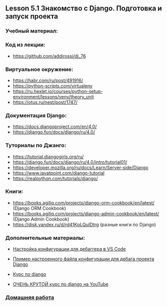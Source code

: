 ## Lesson 5.1 Знакомство с Django. Подготовка и запуск проекта

### Учебный материал:

### Код из лекции: 
- https://github.com/addirossi/dj_76

### Виртуальное окружение:
- https://habr.com/ru/post/491916/
- https://python-scripts.com/virtualenv
- https://ru.hexlet.io/courses/python-setup-environment/lessons/venv/theory_unit
- https://otus.ru/nest/post/1747/

### Документация Django:
- https://docs.djangoproject.com/en/4.0/
- https://django.fun/docs/django/ru/4.0/

### Туториалы по Джанго:
- https://tutorial.djangogirls.org/ru/
- https://django.fun/docs/django/ru/4.0/intro/tutorial01/
- https://developer.mozilla.org/ru/docs/Learn/Server-side/Django
- https://www.javatpoint.com/django-tutorial
- https://realpython.com/tutorials/django/ 

### Книги:
- https://books.agiliq.com/projects/django-orm-cookbook/en/latest/ (Django ORM Cookbook)
- https://books.agiliq.com/projects/django-admin-cookbook/en/latest/ (Django Admin Cookbook)
- https://disk.yandex.ru/d/rd41KpLQuIDtrg (разные книги по Django)

### Дополнительные материалы:

- [Настройка конфигурации для дебаггера в VS Code](./debug_config)
- [Пример настроенного файла конфигурации для дебага проекта Django](.vscode)

- [Курс по django](https://proglib.io/p/kurs-django-chast-1-django-chto-eto-obzor-i-ustanovka-freymvorka-struktura-proekta-2023-07-25)

- [ОЧЕНЬ КРУТОЙ курс по django на YouTube](https://www.youtube.com/playlist?list=PLA0M1Bcd0w8yU5h2vwZ4LO7h1xt8COUXl)

### [Домашняя работа](../dj-homeworks/1.1-first-project/)
